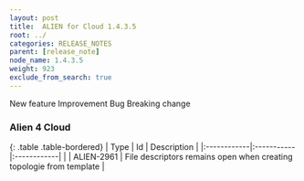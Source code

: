 ```yaml
---
layout: post
title:  ALIEN for Cloud 1.4.3.5
root: ../
categories: RELEASE_NOTES
parent: [release_note]
node_name: 1.4.3.5
weight: 923
exclude_from_search: true
---
```





<i class="fa fa-plus text-success"></i> New feature <i class="fa fa-level-up text-primary"></i> Improvement  <i class="fa fa-bug text-danger"></i> Bug <i class="fa fa-exclamation-triangle text-warning"></i> Breaking change


### Alien 4 Cloud



  {: .table .table-bordered}
  | Type        | Id         | Description |
  |:------------|:-----------|:------------|
        |  <i class="fa fa-bug text-danger"></i> | ALIEN-2961 | File descriptors remains open when creating topologie from template  |
  

